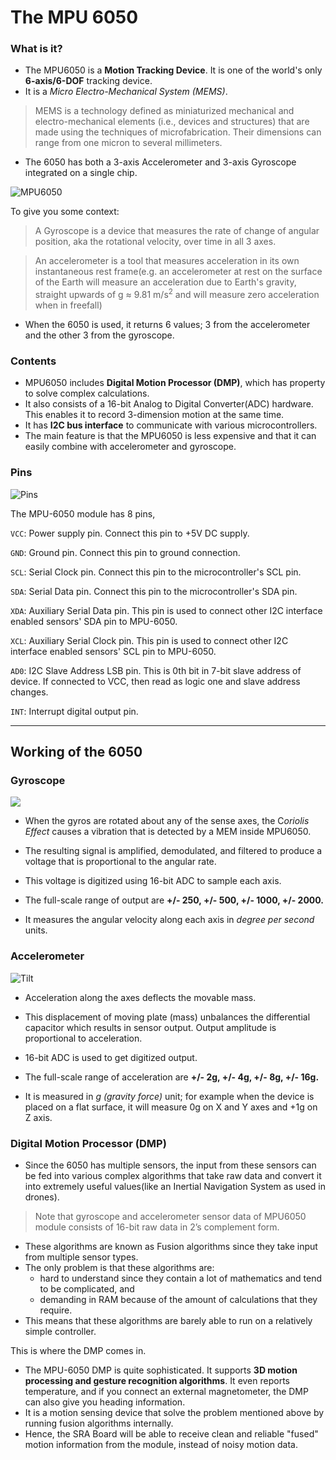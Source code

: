 # The MPU 6050
### What is it?
- The MPU6050 is a **Motion Tracking Device**. It is one of the world's only **6-axis/6-DOF** tracking device.
- It is a *Micro Electro-Mechanical System (MEMS)*.
> MEMS is a technology defined as miniaturized mechanical and electro-mechanical elements (i.e., devices and structures) that are made using the techniques of microfabrication.
> Their dimensions can range from one micron to several millimeters.
- The 6050 has both a 3-axis Accelerometer and 3-axis Gyroscope integrated on a single chip.

![MPU6050](https://cdn.shopify.com/s/files/1/0014/4313/5560/products/accelerometer-and-gyroscope-mpu6050_1280x.jpg?v=1577794144)

To give you some context:
> A Gyroscope is a device that measures the rate of change of angular position, aka the rotational velocity, over time in all 3 axes.

>An accelerometer is a tool that measures acceleration in its own instantaneous rest frame(e.g. an accelerometer at rest on the surface of the Earth will measure an acceleration due to Earth's gravity, straight upwards of g ≈ 9.81 m/s<sup>2</sup> and will measure zero acceleration when in freefall)

- When the 6050 is used, it returns 6 values; 3 from the accelerometer and the other 3 from the gyroscope.

### Contents
- MPU6050 includes **Digital Motion Processor (DMP)**, which has property to solve complex calculations.
- It also consists of a 16-bit Analog to Digital Converter(ADC) hardware. This enables it to record 3-dimension motion at the same time.
- It has **I2C bus interface** to communicate with various microcontrollers.
- The main feature is that the MPU6050 is less expensive and that it can easily combine with accelerometer and gyroscope.

### Pins

![Pins](https://hackster.imgix.net/uploads/attachments/998991/mpu6050-pinout_yCBm0odT11.png?auto=compress%2Cformat&w=680&h=510&fit=max)

The MPU-6050 module has 8 pins,

<code>VCC</code>: Power supply pin. Connect this pin to +5V DC supply.

<code>GND</code>: Ground pin. Connect this pin to ground connection.

<code>SCL</code>: Serial Clock pin. Connect this pin to the microcontroller's SCL pin.

<code>SDA</code>: Serial Data pin. Connect this pin to the microcontroller's SDA pin.

<code>XDA</code>: Auxiliary Serial Data pin. This pin is used to connect other I2C interface enabled sensors' SDA pin to MPU-6050.

<code>XCL</code>: Auxiliary Serial Clock pin. This pin is used to connect other I2C interface enabled sensors' SCL pin to MPU-6050.

<code>AD0</code>: I2C Slave Address LSB pin. This is 0th bit in 7-bit slave address of device. If connected to VCC, then read as logic one and slave address changes.

<code>INT</code>: Interrupt digital output pin.

---------
## Working of the 6050
### Gyroscope
![](https://www.electronicwings.com/public/images/user_images/images/Sensor%20%26%20Modules/MPU6050/2_Oreintation_Polarity_of_Rotation_MPU6050.PNG)
- When the gyros are rotated about any of the sense axes, the C*oriolis Effect* causes a vibration that is detected by a MEM inside MPU6050.

- The resulting signal is amplified, demodulated, and filtered to produce a voltage that is proportional to the angular rate.

-  This voltage is digitized using 16-bit ADC to sample each axis.

-  The full-scale range of output are **+/- 250, +/- 500, +/- 1000, +/- 2000.**

-  It measures the angular velocity along each axis in *degree per second* units.

### Accelerometer
![Tilt](https://www.electronicwings.com/public/images/user_images/images/Sensor%20%26%20Modules/MPU6050/3_Angle_of_Inclination.png)

- Acceleration along the axes deflects the movable mass.
-  This displacement of moving plate (mass) unbalances the differential capacitor which results in sensor output. Output amplitude is proportional to acceleration.

-  16-bit ADC is used to get digitized output.

-  The full-scale range of acceleration are **+/- 2g, +/- 4g, +/- 8g, +/- 16g.**

-  It is measured in *g (gravity force)* unit; for example when the device is placed on a flat surface, it will measure 0g on X and Y axes and +1g on Z axis.

### Digital Motion Processor (DMP)
- Since the 6050 has multiple sensors, the input from these sensors can be fed into various complex algorithms that take raw data and convert it into extremely useful values(like an Inertial Navigation System as used in drones).
> Note that gyroscope and accelerometer sensor data of MPU6050 module consists of 16-bit raw data in 2’s complement form.
- These algorithms are known as Fusion algorithms since they take input from multiple sensor types. 
- The only problem is that these algorithms are:
    - hard to understand since they contain a lot of mathematics and tend to be complicated, and
    - demanding in RAM because of the amount of calculations that they require.
- This means that these algorithms are barely able to run on a relatively simple controller. 

This is where the DMP comes in.
- The MPU-6050 DMP is quite sophisticated. It supports **3D motion processing and gesture recognition algorithms**. It even reports temperature, and if you connect an external magnetometer, the DMP can also give you heading information.
- It is a motion sensing device that solve the problem mentioned above by running fusion algorithms internally.
- Hence, the SRA Board will be able to receive clean and reliable "fused" motion information from the module, instead of noisy motion data.

